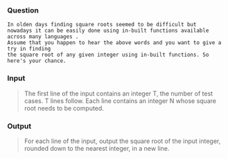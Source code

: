 ### Question
    In olden days finding square roots seemed to be difficult but 
    nowadays it can be easily done using in-built functions available across many languages .
    Assume that you happen to hear the above words and you want to give a try in finding 
    the square root of any given integer using in-built functions. So here's your chance.

### Input
>The first line of the input contains an integer T, the number of test cases. 
T lines follow. Each line contains an integer N whose square root needs to be computed.

### Output
>For each line of the input, output the square root of the input integer, rounded down to the nearest integer, in a new line.